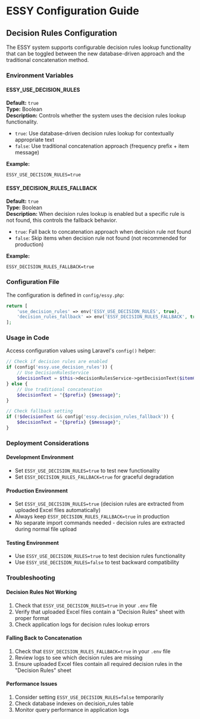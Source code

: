 # ESSY Configuration Guide

## Decision Rules Configuration

The ESSY system supports configurable decision rules lookup functionality that can be toggled between the new database-driven approach and the traditional concatenation method.

### Environment Variables

#### ESSY_USE_DECISION_RULES

**Default:** `true`  
**Type:** Boolean  
**Description:** Controls whether the system uses the decision rules lookup functionality.

- `true`: Use database-driven decision rules lookup for contextually appropriate text
- `false`: Use traditional concatenation approach (frequency prefix + item message)

**Example:**
```env
ESSY_USE_DECISION_RULES=true
```

#### ESSY_DECISION_RULES_FALLBACK

**Default:** `true`  
**Type:** Boolean  
**Description:** When decision rules lookup is enabled but a specific rule is not found, this controls the fallback behavior.

- `true`: Fall back to concatenation approach when decision rule not found
- `false`: Skip items when decision rule not found (not recommended for production)

**Example:**
```env
ESSY_DECISION_RULES_FALLBACK=true
```

### Configuration File

The configuration is defined in `config/essy.php`:

```php
return [
    'use_decision_rules' => env('ESSY_USE_DECISION_RULES', true),
    'decision_rules_fallback' => env('ESSY_DECISION_RULES_FALLBACK', true),
];
```

### Usage in Code

Access configuration values using Laravel's `config()` helper:

```php
// Check if decision rules are enabled
if (config('essy.use_decision_rules')) {
    // Use DecisionRulesService
    $decisionText = $this->decisionRulesService->getDecisionText($itemCode, $frequency);
} else {
    // Use traditional concatenation
    $decisionText = "{$prefix} {$message}";
}

// Check fallback setting
if (!$decisionText && config('essy.decision_rules_fallback')) {
    $decisionText = "{$prefix} {$message}";
}
```

### Deployment Considerations

#### Development Environment
- Set `ESSY_USE_DECISION_RULES=true` to test new functionality
- Set `ESSY_DECISION_RULES_FALLBACK=true` for graceful degradation

#### Production Environment
- Set `ESSY_USE_DECISION_RULES=true` (decision rules are extracted from uploaded Excel files automatically)
- Always keep `ESSY_DECISION_RULES_FALLBACK=true` in production
- No separate import commands needed - decision rules are extracted during normal file upload

#### Testing Environment
- Use `ESSY_USE_DECISION_RULES=true` to test decision rules functionality
- Use `ESSY_USE_DECISION_RULES=false` to test backward compatibility

### Troubleshooting

#### Decision Rules Not Working
1. Check that `ESSY_USE_DECISION_RULES=true` in your `.env` file
2. Verify that uploaded Excel files contain a "Decision Rules" sheet with proper format
3. Check application logs for decision rules lookup errors

#### Falling Back to Concatenation
1. Check that `ESSY_DECISION_RULES_FALLBACK=true` in your `.env` file
2. Review logs to see which decision rules are missing
3. Ensure uploaded Excel files contain all required decision rules in the "Decision Rules" sheet

#### Performance Issues
1. Consider setting `ESSY_USE_DECISION_RULES=false` temporarily
2. Check database indexes on decision_rules table
3. Monitor query performance in application logs